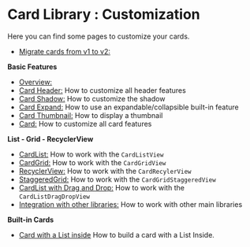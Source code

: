 # Card Library : Customization

Here you can find some pages to customize your cards.

* [Migrate cards from v1 to v2:](MIGRATE.md)

**Basic Features**
* [Overview:](OVERVIEW.md)
* [Card Header:](HEADER.md) How to customize all header features
* [Card Shadow:](SHADOW.md) How to customize the shadow
* [Card Expand:](EXPAND.md) How to use an expandable/collapsible built-in feature
* [Card Thumbnail:](THUMBNAIL.md) How to display a thumbnail
* [Card:](CARD.md) How to customize all card features

**List - Grid - RecyclerView**
* [CardList:](CARDLIST.md) How to work with the `CardListView`
* [CardGrid:](CARDGRID.md) How to work with the `CardGridView`
* [RecyclerView:](CARDRECYCLERVIEW.md) How to work with the `CardRecylerView`
* [StaggeredGrid:](STAGGEREDGRID.md) How to work with the `CardGridStaggeredView`
* [CardList with Drag and Drop:](DRAGDROPLIST.md) How to work with the `CardListDragDropView`
* [Integration with other libraries:](OTHERLIBRARIES.md) How to work with other main libraries

**Built-in Cards**
* [Card with a List inside](CARDWITHLIST.md) How to build a card with a List Inside.


